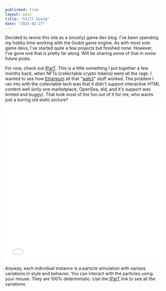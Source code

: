 ```yaml
---
published: true
layout: post
title: "Still Going"
date: "2025-02-27"
---
```


Decided to revive this site as a (mostly) game dev blog. I've been spending my hobby time working with the Godot game engine. As with most solo game devs, I've started quite a few projects but finished none. However, I've gone one that is pretty far along. Will be sharing some of that in some future posts.

For now, check out [IParT](/IParT). This is a little something I put together a few months back, when NFTs (collectable crypto tokens) were all the rage. I wanted to see how [Ethereum](https://ethereum.org/en/) all that "[web3](https://web3.foundation/)" stuff worked. The problem I ran into with the collectable tech was that it didn't support interactive HTML content well (only one marketplace, OpenSea, did, and it's support was limited and buggy). That took most of the fun out of it for me, who wants just a boring old static picture?

<iframe class="centered" allowfullscreen="" frameborder="0" sandbox="allow-scripts" src="/IParT/IParTDist/index.html#20" width=508 height=500></iframe>

Anyway, each individual instance is a particle simulation with various variations in style and behavior. You can interact with the particles using your mouse. They are 100% deterministic. Use the [IParT](/IParT) link to see all the variations.
